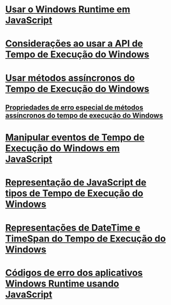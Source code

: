 # [Usar o Windows Runtime em JavaScript](using-the-windows-runtime-in-javascript.md)
# [Considerações ao usar a API de Tempo de Execução do Windows](considerations-when-using-the-windows-runtime-api.md)
# [Usar métodos assíncronos do Tempo de Execução do Windows](using-windows-runtime-asynchronous-methods.md)
## [Propriedades de erro especial de métodos assíncronos do tempo de execução do Windows](special-error-properties-from-asynchronous-windows-runtime-methods.md)
# [Manipular eventos de Tempo de Execução do Windows em JavaScript](handling-windows-runtime-events-in-javascript.md)
# [Representação de JavaScript de tipos de Tempo de Execução do Windows](javascript-representation-of-windows-runtime-types.md)
# [Representações de DateTime e TimeSpan do Tempo de Execução do Windows](windows-runtime-datetime-and-timespan-representations.md)
# [Códigos de erro dos aplicativos Windows Runtime usando JavaScript](error-codes-for-windows-runtime-apps-using-javascript.md)
